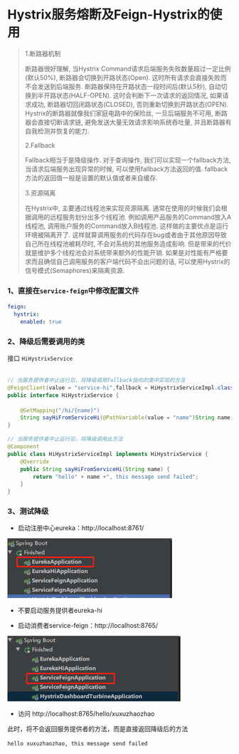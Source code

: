 # Hystrix服务熔断及Feign-Hystrix的使用

> 1.断路器机制
>
> 断路器很好理解, 当Hystrix Command请求后端服务失败数量超过一定比例(默认50%), 断路器会切换到开路状态(Open). 这时所有请求会直接失败而不会发送到后端服务. 断路器保持在开路状态一段时间后(默认5秒), 自动切换到半开路状态(HALF-OPEN). 这时会判断下一次请求的返回情况, 如果请求成功, 断路器切回闭路状态(CLOSED), 否则重新切换到开路状态(OPEN). Hystrix的断路器就像我们家庭电路中的保险丝, 一旦后端服务不可用, 断路器会直接切断请求链, 避免发送大量无效请求影响系统吞吐量, 并且断路器有自我检测并恢复的能力.
>
>2.Fallback
>
>Fallback相当于是降级操作. 对于查询操作, 我们可以实现一个fallback方法, 当请求后端服务出现异常的时候, 可以使用fallback方法返回的值. fallback方法的返回值一般是设置的默认值或者来自缓存.
>
>3.资源隔离
>
>在Hystrix中, 主要通过线程池来实现资源隔离. 通常在使用的时候我们会根据调用的远程服务划分出多个线程池. 例如调用产品服务的Command放入A线程池, 调用账户服务的Command放入B线程池. 这样做的主要优点是运行环境被隔离开了. 这样就算调用服务的代码存在bug或者由于其他原因导致自己所在线程池被耗尽时, 不会对系统的其他服务造成影响. 但是带来的代价就是维护多个线程池会对系统带来额外的性能开销. 如果是对性能有严格要求而且确信自己调用服务的客户端代码不会出问题的话, 可以使用Hystrix的信号模式(Semaphores)来隔离资源.

### 1、直接在`service-feign`中修改配置文件
```yaml
feign:
  hystrix:
    enabled: true
```

### 2、降级后需要调用的类
接口 `HiHystrixService`
```java

// 当服务提供者中止运行后，将降级调用fallback指向的类中实现的方法
@FeignClient(value = "service-hi",fallback = HiHystrixServiceImpl.class)
public interface HiHystrixService {

    @GetMapping("/hi/{name}")
    String sayHiFromServiceHi(@PathVariable(value = "name")String name);
}
```

```java
// 当服务提供者中止运行后，将降级调用此方法
@Component
public class HiHystrixServiceImpl implements HiHystrixService {
    @Override
    public String sayHiFromServiceHi(String name) {
        return "hello" + name +", this message send failed";
    }
}
```

### 3、测试降级
- 启动注册中心eureka：http://localhost:8761/

![启动eureka注册中心](./images/启动eureka注册中心.png)

- 不要启动服务提供者eureka-hi

- 启动消费者service-feign：http://localhost:8765/

![启动消费者service-feign](./images/启动消费者service-feign.png)

- 访问 http://localhost:8765/hello/xuxuzhaozhao

此时，将不会返回服务提供者的方法，而是直接返回降级后的方法

`hello xuxuzhaozhao, this message send failed`